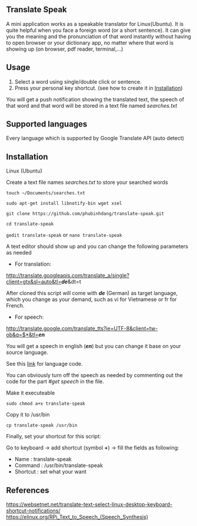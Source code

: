 <h2 >Translate Speak</h2>
A mini application works as a speakable translator for Linux(Ubuntu). It is quite helpful when you face a foreign word (or a short sentence). It can give you the meaning and the pronunciation of that word instantly without having to open browser or your dictionary app, no matter where that word is showing up (on browser, pdf reader, terminal,...)

<h2 >Usage</h2>

1. Select a word using single/double click or sentence.
2. Press your personal key shortcut. (see how to create it in [Installation](#Installation))

You will get a push notification showing the translated text, the speech of that word and that word will be stored in a text file named *searches.txt*


<h2 >Supported languages</h2>
Every language which is supported by Google Translate API (auto detect)

<h2 id="Installation">Installation</h2>
Linux (Ubuntu)

Create a text file names *searches.txt* to store your searched words

`touch ~/Documents/searches.txt`

`sudo apt-get install libnotify-bin wget xsel`

`git clone https://github.com/phubinhdang/translate-speak.git`

`cd translate-speak `

`gedit translate-speak` or `nano translate-speak`

A text editor should show up and you can change the following parameters as needed

 * For translation:

http://translate.googleapis.com/translate_a/single?client=gtx&sl=auto&tl=<span>*__de__*</span>&dt=t


After cloned this script will come with <span>*__de__*</span> (German) as target language, which you change as your demand, such as vi for Vietnamese or fr for French.

* For speech: 

http://translate.google.com/translate_tts?ie=UTF-8&client=tw-ob&q=$*&tl=<span>__*en*__</span>

You will get a speech in english (<span>*__en__*</span>) but you can change it base on your source language.

See this [link](https://cloud.google.com/translate/docs/languages) for language code.

You can obviously turn off the speech as needed by commenting out the code for the part *#get speech* in the file.

Make it executeable

`sudo chmod a+x translate-speak`

Copy it to /usr/bin

`cp translate-speak /usr/bin`



Finally, set your shortcut for this script: 

Go to keyboard -> add shortcut (symbol **+**) -> fill the fields as following: 

* Name : translate-speak
* Command : /usr/bin/translate-speak
* Shortcut : set what your want




<h2 >References</h2>

https://websetnet.net/translate-text-select-linux-desktop-keyboard-shortcut-notifications/
https://elinux.org/RPi_Text_to_Speech_(Speech_Synthesis)